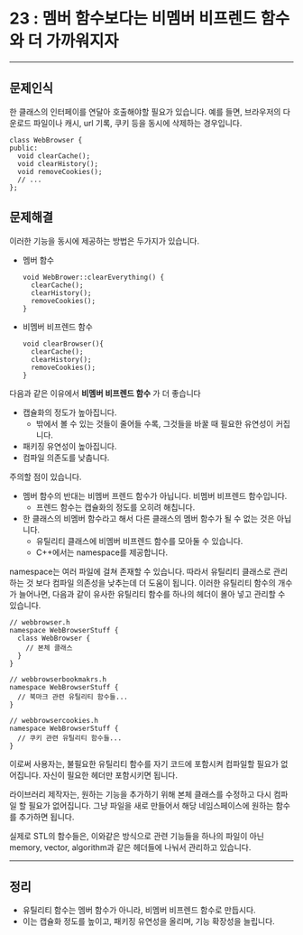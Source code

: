 # 23 : 멤버 함수보다는 비멤버 비프렌드 함수와 더 가까워지자

---
## 문제인식
한 클래스의 인터페이를 연달아 호출해야할 필요가 있습니다.
예를 들면, 브라우저의 다운로드 파일이나 캐시, url 기록, 쿠키 등을 동시에 삭제하는 경우입니다.

```
class WebBrowser {
public:
  void clearCache();
  void clearHistory();
  void removeCookies();
  // ...
};
```

## 문제해결
이러한 기능을 동시에 제공하는 방법은 두가지가 있습니다.

- 멤버 함수
  ```
  void WebBrower::clearEverything() {
    clearCache();
    clearHistory();
    removeCookies();
  }
  ```
- 비멤버 비프렌드 함수
  ```
  void clearBrowser(){
    clearCache();
    clearHistory();
    removeCookies();
  }
  ```

다음과 같은 이유에서 **비멤버 비프렌드 함수** 가 더 좋습니다
- 캡슐화의 정도가 높아집니다.
  - 밖에서 볼 수 있는 것들이 줄어들 수록, 그것들을 바꿀 때 필요한 유연성이 커집니다.
- 패키징 유연성이 높아집니다.
- 컴파일 의존도를 낮춥니다.

주의할 점이 있습니다.
- 멤버 함수의 반대는 비멤버 프렌드 함수가 아닙니다. 비멤버 비프렌드 함수입니다.
  - 프렌드 함수는 캡슐화의 정도를 오히려 해칩니다.
- 한 클래스의 비멤버 함수라고 해서 다른 클래스의 멤버 함수가 될 수 없는 것은 아닙니다.
  - 유틸리티 클래스에 비멤버 비프렌드 함수를 모아둘 수 있습니다.
  - C++에서는 namespace를 제공합니다.

namespace는 여러 파일에 걸쳐 존재할 수 있습니다. 따라서 유틸리티 클래스로 관리하는 것 보다 컴파일 의존성을 낮추는데 더 도움이 됩니다.
이러한 유틸리티 함수의 개수가 늘어나면, 다음과 같이 유사한 유틸리티 함수를 하나의 헤더이 몰아 넣고 관리할 수 있습니다.

```
// webbrowser.h
namespace WebBrowserStuff {
  class WebBrowser {
    // 본체 클래스
  }
}
```
```
// webbrowserbookmakrs.h
namespace WebBrowserStuff {
  // 북마크 관련 유틸리티 함수들...
}
```
```
// webbrowsercookies.h
namespace WebBrowserStuff {
  // 쿠키 관련 유틸리티 함수들...
}
```

이로써 사용자는, 불필요한 유틸리티 함수를 자기 코드에 포함시켜 컴파일할 필요가 없어집니다.
자신이 필요한 헤더만 포함시키면 됩니다.<br>

라이브러리 제작자는, 원하는 기능을 추가하기 위해 본체 클래스를 수정하고 다시 컴파일 할 필요가 없어집니다.
그냥 파일을 새로 만들어서 해당 네임스페이스에 원하는 함수를 추가하면 됩니다.<br>

실제로 STL의 함수들은, 이와같은 방식으로 관련 기능들을 하나의 파일이 아닌 memory, vector, algorithm과 같은 헤더들에 나눠서 관리하고 있습니다.

---
## 정리
- 유틸리티 함수는 멤버 함수가 아니라, 비멤버 비프렌드 함수로 만듭시다.
- 이는 캡슐화 정도를 높이고, 패키징 유연성을 올리며, 기능 확장성을 늘립니다.
